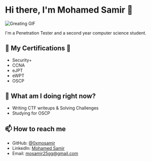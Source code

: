 # Hi there, I'm Mohamed Samir 👋

![Greating GIF](https://media.tenor.com/images/4a3bc3f3b8489a19a3d4f3fe2a847ad1/tenor.gif)

I'm a Penetration Tester and a second year computer science student.

## 🔧 My Certifications 🏅
- Security+
- CCNA
- eJPT
- eWPT
- OSCP

## 🚀 What am I doing right now?
- Writing CTF writeups & Solving Challenges
- Studying for OSCP

## 📫 How to reach me
- GitHub: [@0xmosamir](https://github.com/0xmosamir)
- LinkedIn: [Mohamed Samir](https://www.linkedin.com/in/mohamed-samir-ba2a9b288/)
- Email: [mosamir25gg@gmail.com](mailto:mosamir25gg@gmail.com)

